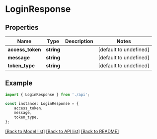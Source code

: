 # LoginResponse


## Properties

Name | Type | Description | Notes
------------ | ------------- | ------------- | -------------
**access_token** | **string** |  | [default to undefined]
**message** | **string** |  | [default to undefined]
**token_type** | **string** |  | [default to undefined]

## Example

```typescript
import { LoginResponse } from './api';

const instance: LoginResponse = {
    access_token,
    message,
    token_type,
};
```

[[Back to Model list]](../README.md#documentation-for-models) [[Back to API list]](../README.md#documentation-for-api-endpoints) [[Back to README]](../README.md)
